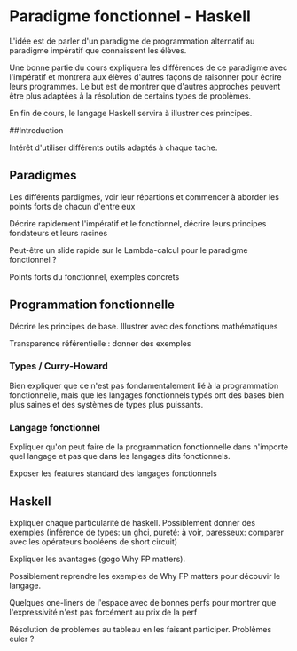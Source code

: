 # Paradigme fonctionnel - Haskell

L'idée est de parler d'un paradigme de programmation alternatif au paradigme
impératif que connaissent les élèves.

Une bonne partie du cours expliquera les différences de ce paradigme avec
l'impératif et montrera aux élèves d'autres façons de raisonner pour écrire
leurs programmes. Le but est de montrer que d'autres approches peuvent être
plus adaptées à la résolution de certains types de problèmes.

En fin de cours, le langage Haskell servira à illustrer ces principes.

##Introduction

Intérêt d'utiliser différents outils adaptés à chaque tache.

## Paradigmes

Les différents pardigmes, voir leur répartions et commencer à aborder les
points forts de chacun d'entre eux

Décrire rapidement l'impératif et le fonctionnel, décrire leurs principes
fondateurs et leurs racines

Peut-être un slide rapide sur le Lambda-calcul pour le paradigme fonctionnel ?

Points forts du fonctionnel, exemples concrets

## Programmation fonctionnelle

Décrire les principes de base.
Illustrer avec des fonctions mathématiques

Transparence référentielle : donner des exemples

### Types / Curry-Howard

Bien expliquer que ce n'est pas fondamentalement lié à la programmation
fonctionnelle, mais que les langages fonctionnels typés ont des bases bien
plus saines et des systèmes de types plus puissants.

### Langage fonctionnel

Expliquer qu'on peut faire de la programmation fonctionnelle dans n'importe
quel langage et pas que dans les langages dits fonctionnels.

Exposer les features standard des langages fonctionnels


## Haskell

Expliquer chaque particularité de haskell. Possiblement donner des exemples (inférence de types: un ghci, pureté: à voir, paresseux: comparer avec les opérateurs booléens de short circuit)

Expliquer les avantages (gogo Why FP matters).

Possiblement reprendre les exemples de Why FP matters pour découvir le langage.

Quelques one-liners de l'espace avec de bonnes perfs pour montrer que
l'expressivité n'est pas forcément au prix de la perf

Résolution de problèmes au tableau en les faisant participer.
Problèmes euler ?
